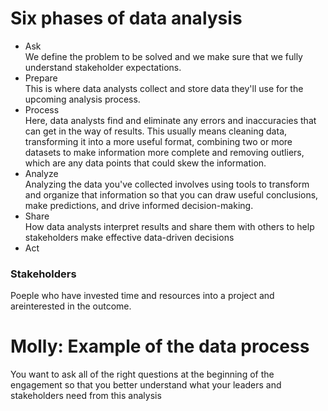 <h1>Six phases of data analysis</h1>

<ul>
  <li>Ask</li>
    We define the problem to be solved and we make sure that we fully understand stakeholder expectations.
  <li>Prepare</li>
  This is where data analysts collect and store data they'll use for the upcoming analysis process.
  <li>Process</li>
   Here, data analysts find and eliminate any errors and inaccuracies that can get in the way of results. This usually means cleaning data, transforming it into a more useful format, combining two or more datasets to make information more complete and removing outliers, which are any data points that could skew the information.
  <li>Analyze</li>
  Analyzing the data you've collected involves using tools to transform and organize that information so that you can draw useful conclusions, make predictions, and drive informed decision-making.
  <li>Share</li>
  How data analysts interpret results and share them with others to help stakeholders make effective data-driven decisions
  <li>Act</li>
</ul>



<h3>Stakeholders</h3>
  Poeple who have invested time and resources into a project and areinterested in the outcome.
  
  
<h1>Molly: Example of the data process</h1>
<p>You want to ask all of the right questions at the beginning of the engagement so that you better understand what your leaders and stakeholders need from this analysis </p>



